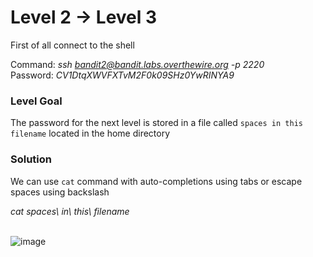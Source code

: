 # Level 2 → Level 3 #
First of all connect to the shell

Command: _ssh bandit2@bandit.labs.overthewire.org -p 2220_</br>
Password: _CV1DtqXWVFXTvM2F0k09SHz0YwRINYA9_<br>

### Level Goal ###
The password for the next level is stored in a file called `spaces in this filename` located in the home directory

### Solution ###
We can use `cat` command with auto-completions using tabs or escape spaces using backslash 

_cat spaces\ in\ this\ filename_</br></br>


![image](https://user-images.githubusercontent.com/33615252/75607418-d1651380-5aee-11ea-9a0b-daf507c71ed7.png)
